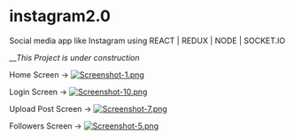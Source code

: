 # instagram2.0
Social media app like Instagram using REACT | REDUX | NODE | SOCKET.IO

___This Project is under construction_ 

Home Screen ->
[![Screenshot-1.png](https://i.postimg.cc/MTr6hjWZ/Screenshot-1.png)](https://postimg.cc/ftmQdyt1)


Login Screen ->
[![Screenshot-10.png](https://i.postimg.cc/V6TSXh0F/Screenshot-10.png)](https://postimg.cc/G8FhCqQB)


Upload Post Screen ->
[![Screenshot-7.png](https://i.postimg.cc/ydWnTWvC/Screenshot-7.png)](https://postimg.cc/R65cSSkg)

Followers Screen ->
[![Screenshot-5.png](https://i.postimg.cc/gjFR607D/Screenshot-5.png)](https://postimg.cc/N9DL3QB9)




